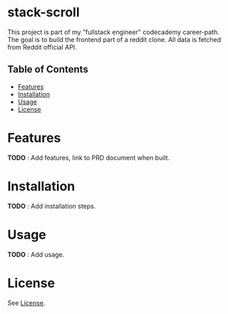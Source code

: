 # stack-scroll

This project is part of my "fullstack engineer" codecademy career-path.
The goal is to build the frontend part of a reddit clone. All data is fetched from Reddit official API. 

## Table of Contents
- [Features](#features)
- [Installation](#installation)
- [Usage](#usage)
- [License](#license)

# Features

**TODO** : Add features, link to PRD document when built.

# Installation 

**TODO** : Add installation steps.

# Usage

**TODO** : Add usage.

# License

See [License](LICENSE.md).